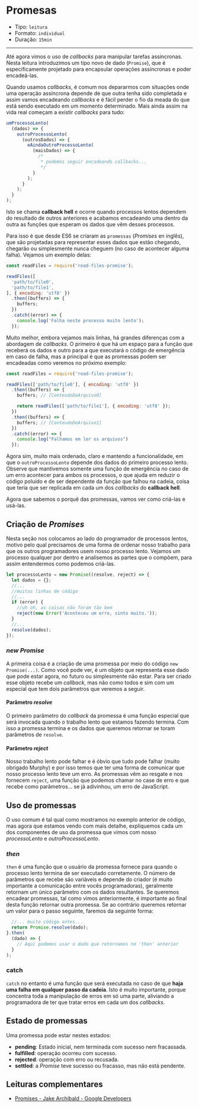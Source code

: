# Promesas

* Tipo: `leitura`
* Formato: `individual`
* Duração: `15min`

***

Até agora vimos o uso de _callbacks_ para manipular tarefas assíncronas. Nesta
leitura introduzimos um tipo novo de dado (`Promise`), que é especificamente
projetado para encapsular operações assíncronas e poder encadeá-las.

Quando usamos _callbacks_, é comum nos depararmos com situações onde uma
operação assíncrona depende de que outra tenha sido completada e assim vamos
encadeando _callbacks_ e é fácil perder o fio da meada do que está sendo
executado em um momento determinado. Mais ainda assim na vida real começam a
existir *callbacks* para tudo:

```js
umProcessoLento(
  (dados) => {
    outroProcessoLento(
      (outrosDados) => {
        eAindaOutroProcessoLento(
          (maisDados) => {
            /*
             * podemos seguir encadeando callbacks...
             */
          }
        );
      }
    );
  }
);
```

Isto se chama **callback hell** e ocorre quando processos lentos dependem do
resultado de outros anteriores e acabamos encadeando uma dentro da outra as
funções que esperam os dados que vêm desses processos.

Para isso é que desde ES6 se criaram as `promessas` (*Promises* en inglês), que
são projetadas para representar esses dados que estão chegando, chegarão ou
simplesmente nunca cheguem (no caso de acontecer alguma falha). Vejamos um
exemplo delas:

```js
const readFiles = require('read-files-promise');

readFiles([
  'path/to/file0',
  'path/to/file1',
], { encoding: 'utf8' })
  .then((buffers) => {
    buffers;
  })
  .catch((error) => {
    console.log('Falha neste processo muito lento');
  });
```

Muito melhor, embora vejamos mais linhas, há grandes diferenças com a abordagem
de *callbacks*. O primeiro é que há um espaço para a função que receberá os
dados e outro para a que executará o código de emergência em caso de falha, mas
a principal é que as promessas podem ser encadeadas como veremos no próximo
exemplo:

```js
const readFiles = require('read-files-promise');

readFiles(['path/to/file0'], { encoding: 'utf8' })
  .then((buffers) => {
    buffers; // [ConteudoDeArquivo0]

    return readFiles(['path/to/file1'], { encoding: 'utf8' });
  })
  .then((buffers) => {
    buffers; // [ConteudoDeArquivo1]
  })
  .catch((error) => {
    console.log("Falhamos em ler os arquivos")
  });
```

Agora sim, muito mais ordenado, claro e mantendo a funcionalidade, em que o
`outroProcessoLento` depende dos dados do primeiro processo lento. Observe que
mantivemos somente uma função de emergência no caso de um erro acontecer para
ambos os processos, o que ajuda em reduzir o código poluído e de ser dependente
da função que falhou na cadeia, coisa que teria que ser replicada em cada um dos
*callbacks* do **callback hell**.

Agora que sabemos o porquê das promessas, vamos ver como criá-las e usá-las.

## Criação de _Promises_

Nesta seção nos colocamos ao lado do programador de processos lentos, motivo
pelo qual precisamos de uma forma de ordenar nosso trabalho para que os outros
programadores usem nosso processo lento. Vejamos um processo qualquer por dentro
e analisemos as partes que o compõem, para assim entendermos como podemos
criá-las.

```js
let processoLento = new Promise((resolve, reject) => {
  let dados = {};
  //...
  //muitas linhas de código
  //...
  if (error) {
    //uh oh, as coisas não foram tão bem
    reject(new Error('Aconteceu um erro, sinto muito.'));
  }
  //...
  resolve(dados);
});
```

### _new Promise_

A primeira coisa é a criação de uma promessa por meio do código `new
Promise(...)`. Como você pode ver, é um objeto que representa esse dado que pode
estar agora, no futuro ou simplesmente não estar. Para ser criado esse objeto
recebe um *callback*, mas não como todos e sim com um especial que tem dois
parâmetros que veremos a seguir.

#### Parâmetro _resolve_

O primeiro parâmetro do *callback* da promessa é uma função especial que será
invocada quando o trabalho lento que estamos fazendo termina. Com isso a
promessa termina e os dados que queremos retornar se toram parâmetros de
`resolve`.

#### Parâmetro _reject_

Nosso trabalho lento pode falhar e é óbvio que tudo pode falhar (muito obrigado
Murphy) e por isso temos que ter uma forma de comunicar que nosso processo lento
teve um erro. As promessas vêm ao resgate e nos fornecem `reject`, uma função
que podemos chamar no case de erro e que recebe como parâmetros... se já
adivinhou, um erro de JavaScript.

## Uso de promessas

O uso comum é tal qual como mostramos no exemplo anterior de código, mas agora
que estamos vendo com mais detalhe, expliquemos cada um dos componentes de uso
da promessa que vimos com nosso _processoLento_ e _outroProcessoLento_.

### _then_

`then` é uma função que o usuário da promessa fornece para quando o processo
lento termina de ser executado corretamente. O número de parâmetros que recebe
são variáveis e depende do criador (é muito importante a comunicação entre vocês
programadoras), geralmente retornam um único parâmetro com os dados resultantes.
Se queremos encadear promessas, tal como vimos anteriormente, é importante ao
final desta função retornar outra promessa. Se ao contrário queremos retornar um
valor para o passo seguinte, faremos da seguinte forma:

```js
  //... muito código antes...
  return Promise.resolve(dado);
}.then(
  (dado) => {
    // Aqui podemos usar o dado que retornamos no 'then' anterior
  }
);
```

### catch

`catch` no entanto é uma função que será executada no caso de que **haja uma
falha em qualquer passo da cadeia**. Isto é muito importante, porque concentra
toda a manipulação de erros em só uma parte, aliviando a programadora de ter que
tratar erros em cada um dos _callbacks_.

## Estado de promessas

Uma promessa pode estar nestes estados:

* **pending**: Estado inicial, nem terminada com sucesso nem fracassada.
* **fulfilled**: operação ocorreu com sucesso.
* **rejected**: operação com erro ou recusada.
* **settled**: a *Promise* teve sucesso ou fracasso, mas não está pendente.

## Leituras complementares

* [Promises - Jake Archibald - Google
  Developers](https://developers.google.com/web/fundamentals/primers/promises)
